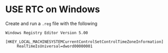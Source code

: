 # USE RTC on Windows

Create and run a `.reg` file with the following

```reg
Windows Registry Editor Version 5.00

[HKEY_LOCAL_MACHINESYSTEMCurrentControlSetControlTimeZoneInformation]
     RealTimeIsUniversal=dword00000001
```

